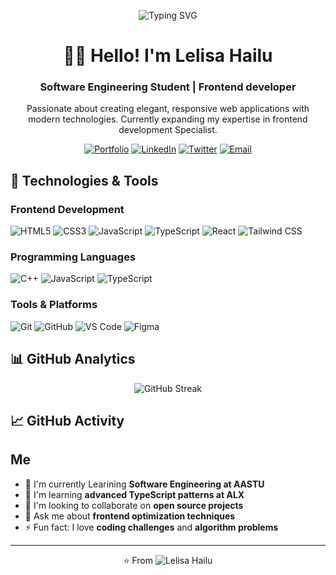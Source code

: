 <p align="center">
  <img src="https://readme-typing-svg.demolab.com?font=Fira+Code&weight=600&size=30&duration=4000&pause=1000&color=4F46E5&center=true&vCenter=true&width=500&lines=Frontend+Developer;UI%2FUX+Enthusiast;Clean+Code+Advocate" alt="Typing SVG" />
</p>

<div align="center">
  
# 👨‍💻 Hello!  I'm Lelisa Hailu

### Software Engineering Student | Frontend developer

Passionate about creating elegant, responsive web applications with modern technologies. Currently expanding my expertise in frontend development Specialist.

[![Portfolio](https://img.shields.io/badge/Portfolio-%23000000.svg?style=for-the-badge&logo=react&logoColor=white)](https://your-portfolio.com)
[![LinkedIn](https://img.shields.io/badge/LinkedIn-0077B5?style=for-the-badge&logo=linkedin&logoColor=white)](https://linkedin.com/in/lelisa21)
[![Twitter](https://img.shields.io/badge/Twitter-1DA1F2?style=for-the-badge&logo=twitter&logoColor=white)](https://x.com/TechWithLalo)
[![Email](https://img.shields.io/badge/Email-D14836?style=for-the-badge&logo=gmail&logoColor=white)](mailto:lelisahailu22@gmail.com)

</div>

## 🚀 Technologies & Tools

### Frontend Development
![HTML5](https://img.shields.io/badge/HTML5-E34F26?style=for-the-badge&logo=html5&logoColor=white)
![CSS3](https://img.shields.io/badge/CSS3-1572B6?style=for-the-badge&logo=css3&logoColor=white)
![JavaScript](https://img.shields.io/badge/JavaScript-F7DF1E?style=for-the-badge&logo=javascript&logoColor=black)
![TypeScript](https://img.shields.io/badge/TypeScript-007ACC?style=for-the-badge&logo=typescript&logoColor=white)
![React](https://img.shields.io/badge/React-20232A?style=for-the-badge&logo=react&logoColor=61DAFB)
![Tailwind CSS](https://img.shields.io/badge/Tailwind_CSS-38B2AC?style=for-the-badge&logo=tailwind-css&logoColor=white)

### Programming Languages
![C++](https://img.shields.io/badge/C++-00599C?style=for-the-badge&logo=c%2B%2B&logoColor=white)
![JavaScript](https://img.shields.io/badge/JavaScript-F7DF1E?style=for-the-badge&logo=javascript&logoColor=black)
![TypeScript](https://img.shields.io/badge/TypeScript-007ACC?style=for-the-badge&logo=typescript&logoColor=white)

### Tools & Platforms
![Git](https://img.shields.io/badge/Git-F05032?style=for-the-badge&logo=git&logoColor=white)
![GitHub](https://img.shields.io/badge/GitHub-100000?style=for-the-badge&logo=github&logoColor=white)
![VS Code](https://img.shields.io/badge/VS_Code-0078D4?style=for-the-badge&logo=visual-studio-code&logoColor=white)
![Figma](https://img.shields.io/badge/Figma-F24E1E?style=for-the-badge&logo=figma&logoColor=white)

## 📊 GitHub Analytics

<div align="center">
  

![GitHub Streak](https://github-readme-streak-stats.herokuapp.com/?user=lelisa21&theme=radical&hide_border=true&background=00000000)

</div>


## 📈 GitHub Activity

<!--START_SECTION:activity-->
<!--END_SECTION:activity-->

##  Me

- 🔭 I'm currently Learining  **Software Engineering at AASTU**
- 🌱 I'm learning **advanced TypeScript patterns at ALX**
- 👯 I'm looking to collaborate on **open source projects**
- 💬 Ask me about **frontend optimization techniques**
- ⚡ Fun fact: I love **coding challenges** and **algorithm problems**

---

<div align="center">
  


⭐️ From ![Lelisa Hailu](https://github.com/lelisa21)

</div>
